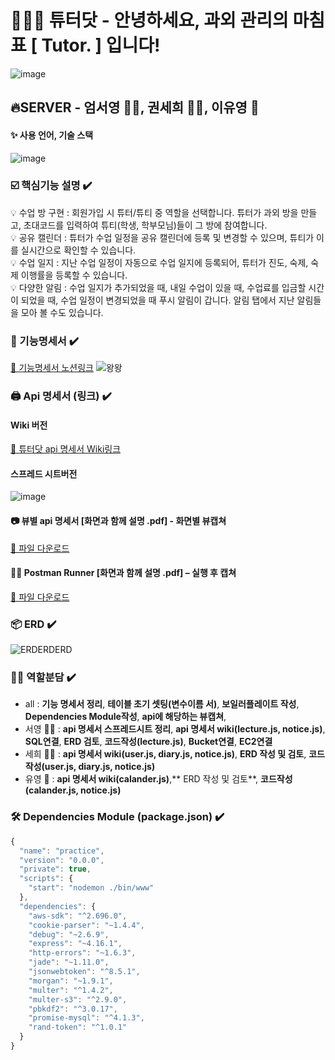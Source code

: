 # 🧑🏼‍🏫 튜터닷 -  안녕하세요, 과외 관리의 마침표 [ Tutor. ] 입니다!
![image](https://user-images.githubusercontent.com/22907830/86105632-8b4ea980-bafa-11ea-8b2d-dc329635ea07.png)

## 🔥SERVER  - 엄서영 🧞‍♂️, 권세희 🧞‍♀️, 이유영 🧞
#### ✨ 사용 언어, 기술 스택
![image](https://user-images.githubusercontent.com/22907830/86451099-62762080-bd55-11ea-8ebf-a3afbad43c6f.png)

### ☑️ 핵심기능 설명 ✔️

💡 수업 방 구현 : 회원가입 시 튜터/튜티 중 역할을 선택합니다. 튜터가 과외 방을 만들고, 초대코드를 입력하여 튜티(학생, 학부모님)들이 그 방에 참여합니다.<br>
💡 공유 캘린더 : 튜터가 수업 일정을 공유 캘린더에 등록 및 변경할 수 있으며, 튜티가 이를 실시간으로 확인할 수 있습니다.<br>
💡 수업 일지 : 지난 수업 일정이 자동으로 수업 일지에 등록되어, 튜터가 진도, 숙제, 숙제 이행률을 등록할 수 있습니다.<br>
💡 다양한 알림 : 수업 일지가 추가되었을 때, 내일 수업이 있을 때, 수업료를 입금할 시간이 되었을 때, 수업 일정이 변경되었을 때 푸시 알림이 갑니다. 알림 탭에서 지난 알림들을 모아 볼 수도 있습니다.<br>

### 📄 기능명세서 ✔️

[👀 기능명세서 노션링크](https://www.notion.so/Server-5e780fef15c440fba3e6ddf43a0452a6)
![왕왕](https://user-images.githubusercontent.com/53335160/86526523-f3710700-becf-11ea-8d7b-6e23e9c2b08e.png)

### 🖨 Api 명세서 (링크) ✔️

####  Wiki 버전
[👀 튜터닷 api 명세서 Wiki링크](https://github.com/TutorDot/TutorDot_SERVER/wiki)

#### 스프레드 시트버전
![image](https://user-images.githubusercontent.com/22907830/87694883-b529f080-c7c9-11ea-86ca-452c3e8d7e24.png)

#### 📷 뷰별 api 명세서 [화면과 함께 설명 .pdf] - 화면별 뷰캡쳐
[👀 파일 다운로드](https://drive.google.com/file/d/1Zxlv2JgsUoj22IsQl2P9Y8PxnCa1Rx8E/view?usp=sharing)

#### 🧚‍♀️ Postman Runner [화면과 함께 설명 .pdf] – 실행 후 캡쳐
[👀 파일 다운로드](https://drive.google.com/file/d/1m-IA_PyuAVUil-HjWfEUOc1R4ErD0YOr/view?usp=sharing)

### 📦 ERD ✔️
![ERDERDERD](https://user-images.githubusercontent.com/53335160/86786445-f9691280-c09e-11ea-8dd2-e958437bfde9.png)

### 👭🏼 역할분담 ✔️
- all : **기능 명세서 정리**, **테이블 초기 셋팅(변수이름 서)**, **보일러플레이트 작성**, **Dependencies Module작성**, **api에 해당하는 뷰캡쳐**,
- 서영 🧞‍♂️ : **api 명세서 스프레드시트 정리**, **api 명세서 wiki(lecture.js, notice.js)**, **SQL연결**, **ERD 검토**, **코드작성(lecture.js)**, **Bucket연결**, **EC2연결**
- 세희 🧞‍♀️ : **api 명세서 wiki(user.js, diary.js, notice.js)**, **ERD 작성 및 검토**, **코드작성(user.js, diary.js, notice.js)**
- 유영 🧞 : **api 명세서 wiki(calander.js)**,** ERD 작성 및 검토**, **코드작성(calander.js, notice.js)**

### 🛠 Dependencies Module (package.json) ✔️
```javascript
{
  "name": "practice",
  "version": "0.0.0",
  "private": true,
  "scripts": {
    "start": "nodemon ./bin/www"
  },
  "dependencies": {
    "aws-sdk": "^2.696.0",
    "cookie-parser": "~1.4.4",
    "debug": "~2.6.9",
    "express": "~4.16.1",
    "http-errors": "~1.6.3",
    "jade": "~1.11.0",
    "jsonwebtoken": "^8.5.1",
    "morgan": "~1.9.1",
    "multer": "^1.4.2",
    "multer-s3": "^2.9.0",
    "pbkdf2": "^3.0.17",
    "promise-mysql": "^4.1.3",
    "rand-token": "^1.0.1"
  }
}
```
